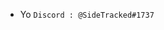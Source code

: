 -  Yo
``` Discord : @SideTracked#1737 ```
<!---
Side-e/Side-e is a ✨ special ✨ repository because its `README.md` (this file) appears on your GitHub profile.
You can click the Preview link to take a look at your changes.
--->

